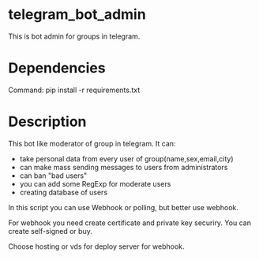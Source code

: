 # telegram_bot_admin
This is bot admin for groups in telegram.

# Dependencies
Command: pip install -r requirements.txt

# Description

This bot like moderator of group in telegram.
It can: 
  - take personal data from every user of group(name,sex,email,city)
  - can make mass sending messages to users from administrators
  - can ban "bad users"
  - you can add some RegExp for moderate users
  - creating database of users
 
In this script you can use Webhook or polling, but better use webhook.

For webhook you need create certificate and private key securiry. You can create self-signed or buy.

Choose hosting or vds for deploy server for webhook.

